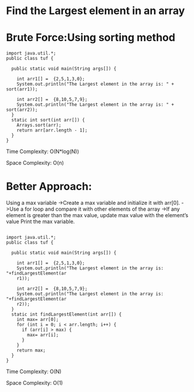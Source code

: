 # Find the Largest element in an array

# Brute Force:Using sorting method
```
import java.util.*;
public class tuf {
 
  public static void main(String args[]) {
 
    int arr1[] =  {2,5,1,3,0};
    System.out.println("The Largest element in the array is: " + sort(arr1));
   
    int arr2[] =  {8,10,5,7,9};
    System.out.println("The Largest element in the array is: " + sort(arr2));
  }
  static int sort(int arr[]) {
    Arrays.sort(arr);
    return arr[arr.length - 1];
  }
}

```

Time Complexity: O(N*log(N))

Space Complexity: O(n)

# Better Approach:

 Using a max variable
->Create a max variable and initialize it with arr[0].
->Use a for loop and compare it with other elements of the array
->If any element is greater than the max value, update max value with the element’s value
Print the max variable.

```

import java.util.*;
public class tuf {
 
  public static void main(String args[]) {
 
    int arr1[] =  {2,5,1,3,0};
    System.out.println("The Largest element in the array is: "+findLargestElement(ar
    r1));
 
    int arr2[] =  {8,10,5,7,9};
    System.out.println("The Largest element in the array is: "+findLargestElement(ar
    r2));
  }
  static int findLargestElement(int arr[]) {
    int max= arr[0];
    for (int i = 0; i < arr.length; i++) {
      if (arr[i] > max) {
        max= arr[i];
      }
    }
    return max;
  }
}

```
Time Complexity: O(N)

Space Complexity: O(1)


















 
